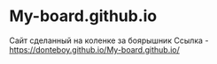 # My-board.github.io
Сайт сделанный на коленке за боярышник
Ссылка - https://donteboy.github.io/My-board.github.io/
